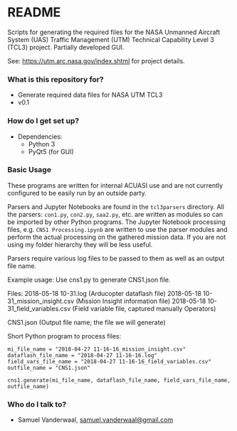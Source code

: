 # README #

Scripts for generating the required files for the NASA Unmanned Aircraft System (UAS) Traffic Management (UTM) Technical Capability Level 3 (TCL3) project. Partially developed GUI.

See: https://utm.arc.nasa.gov/index.shtml for project details.

### What is this repository for? ###

* Generate required data files for NASA UTM TCL3
* v0.1

### How do I get set up? ###

* Dependencies:
	- Python 3
	- PyQt5 (for GUI)

### Basic Usage ###
These programs are written for internal ACUASI use and are not currently configured to be easily run by an outside party.

Parsers and Jupyter Notebooks are found in the `tcl3parsers` directory. All the parsers: `con1.py`, `con2.py`, `saa2.py`, etc. are written as modules so can be imported by other Python programs. The Jupyter Notebook processing files, e.g. `CNS1 Processing.ipynb` are written to use the parser modules and perform the actual processing on the gathered mission data. If you are not using my folder hierarchy they will be less useful.

Parsers require various log files to be passed to them as well as an output file name.

Example usage:
Use cns1.py to generate CNS1.json file.

Files:
2018-05-18 10-31.log  								(Arducopter dataflash file)
2018-05-18 10-31_mission_insight.csv  (Mission Insight information file)
2018-05-18 10-31_field_variables.csv  (Field variable file, captured manually Operators)

CNS1.json															(Output file name; the file we will generate)

Short Python program to process files:
```import cns1
mi_file_name = "2018-04-27 11-16-16_mission_insight.csv"
dataflash_file_name = "2018-04-27 11-16-16.log"
field_vars_file_name = "2018-04-27 11-16-16_field_variables.csv"
outfile_name = "CNS1.json"

cns1.generate(mi_file_name, dataflash_file_name, field_vars_file_name, outfile_name)
```
### Who do I talk to? ###

* Samuel Vanderwaal, samuel.vanderwaal@gmail.com
